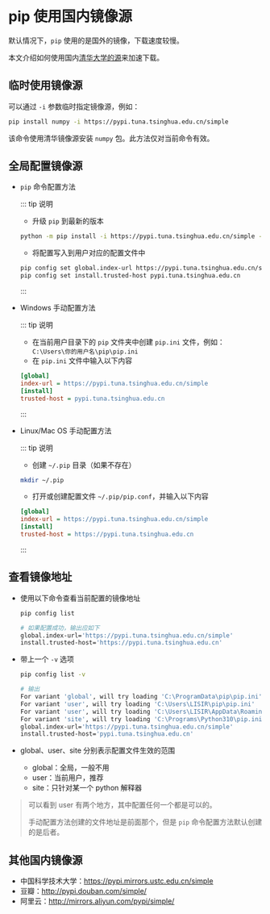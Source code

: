# pip 使用国内镜像源

默认情况下，`pip` 使用的是国外的镜像，下载速度较慢。

本文介绍如何使用国内[清华大学的源](https://pypi.tuna.tsinghua.edu.cn/simple)来加速下载。

## 临时使用镜像源

可以通过 `-i` 参数临时指定镜像源，例如：

```bash
pip install numpy -i https://pypi.tuna.tsinghua.edu.cn/simple
```

该命令使用清华镜像源安装 `numpy` 包。此方法仅对当前命令有效。

## 全局配置镜像源

- `pip` 命令配置方法

  ::: tip 说明

  - 升级 `pip` 到最新的版本

  ```bash
  python -m pip install -i https://pypi.tuna.tsinghua.edu.cn/simple --upgrade pip
  ```

  - 将配置写入到用户对应的配置文件中

  ```bash
  pip config set global.index-url https://pypi.tuna.tsinghua.edu.cn/simple
  pip config set install.trusted-host pypi.tuna.tsinghua.edu.cn
  ```

  :::

- Windows 手动配置方法

  ::: tip 说明

  - 在当前用户目录下的 `pip` 文件夹中创建 `pip.ini` 文件，例如：`C:\Users\你的用户名\pip\pip.ini`
  - 在 `pip.ini` 文件中输入以下内容

  ```ini
  [global]
  index-url = https://pypi.tuna.tsinghua.edu.cn/simple
  [install]
  trusted-host = pypi.tuna.tsinghua.edu.cn
  ```

  :::

- Linux/Mac OS 手动配置方法

  ::: tip 说明

  - 创建 `~/.pip` 目录（如果不存在）

  ```bash
  mkdir ~/.pip
  ```

  - 打开或创建配置文件 `~/.pip/pip.conf`，并输入以下内容

  ```ini
  [global]
  index-url = https://pypi.tuna.tsinghua.edu.cn/simple
  [install]
  trusted-host = https://pypi.tuna.tsinghua.edu.cn
  ```

  :::

## 查看镜像地址

- 使用以下命令查看当前配置的镜像地址

  ```bash
  pip config list

  # 如果配置成功，输出应如下
  global.index-url='https://pypi.tuna.tsinghua.edu.cn/simple'
  install.trusted-host='https://pypi.tuna.tsinghua.edu.cn'
  ```

- 带上一个 `-v` 选项

  ```bash
  pip config list -v

  # 输出
  For variant 'global', will try loading 'C:\ProgramData\pip\pip.ini'
  For variant 'user', will try loading 'C:\Users\LISIR\pip\pip.ini'
  For variant 'user', will try loading 'C:\Users\LISIR\AppData\Roaming\pip\pip.ini'
  For variant 'site', will try loading 'C:\Programs\Python310\pip.ini'
  global.index-url='https://pypi.tuna.tsinghua.edu.cn/simple'
  install.trusted-host='pypi.tuna.tsinghua.edu.cn'
  ```

- global、user、site 分别表示配置文件生效的范围

  - global：全局，一般不用
  - user：当前用户，推荐
  - site：只针对某一个 python 解释器

> 可以看到 user 有两个地方，其中配置任何一个都是可以的。
>
> 手动配置方法创建的文件地址是前面那个，但是 `pip` 命令配置方法默认创建的是后者。

## 其他国内镜像源

- 中国科学技术大学：<https://pypi.mirrors.ustc.edu.cn/simple>
- 豆瓣：<http://pypi.douban.com/simple/>
- 阿里云：<http://mirrors.aliyun.com/pypi/simple/>
